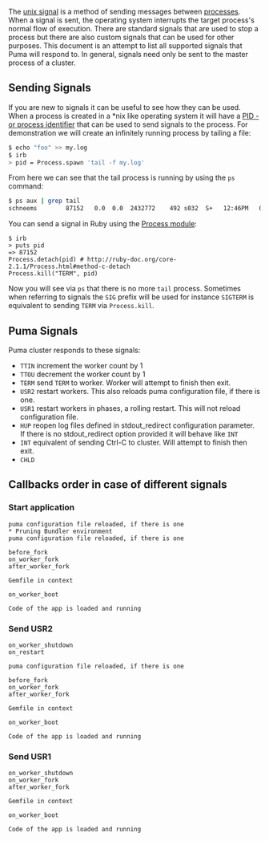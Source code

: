 The [unix signal](http://en.wikipedia.org/wiki/Unix_signal) is a method of sending messages between [processes](http://en.wikipedia.org/wiki/Process_(computing)). When a signal is sent, the operating system interrupts the target process's normal flow of execution. There are standard signals that are used to stop a process but there are also custom signals that can be used for other purposes. This document is an attempt to list all supported signals that Puma will respond to. In general, signals need only be sent to the master process of a cluster.

## Sending Signals

If you are new to signals it can be useful to see how they can be used. When a process is created in a *nix like operating system it will have a [PID - or process identifier](http://en.wikipedia.org/wiki/Process_identifier) that can be used to send signals to the process. For demonstration we will create an infinitely running process by tailing a file:

```sh
$ echo "foo" >> my.log
$ irb
> pid = Process.spawn 'tail -f my.log'
```

From here we can see that the tail process is running by using the `ps` command:

```sh
$ ps aux | grep tail
schneems        87152   0.0  0.0  2432772    492 s032  S+   12:46PM   0:00.00 tail -f my.log
```

You can send a signal in Ruby using the [Process module](http://www.ruby-doc.org/core-2.1.1/Process.html#kill-method):

```
$ irb
> puts pid
=> 87152
Process.detach(pid) # http://ruby-doc.org/core-2.1.1/Process.html#method-c-detach
Process.kill("TERM", pid)
```

Now you will see via `ps` that there is no more `tail` process. Sometimes when referring to signals the `SIG` prefix will be used for instance `SIGTERM` is equivalent to sending `TERM` via `Process.kill`.

## Puma Signals

Puma cluster responds to these signals:

- `TTIN` increment the worker count by 1
- `TTOU` decrement the worker count by 1
- `TERM` send `TERM` to worker. Worker will attempt to finish then exit.
- `USR2` restart workers. This also reloads puma configuration file, if there is one.
- `USR1` restart workers in phases, a rolling restart. This will not reload configuration file.
- `HUP`  reopen log files defined in stdout_redirect configuration parameter. If there is no stdout_redirect option provided it will behave like `INT`
- `INT` equivalent of sending Ctrl-C to cluster. Will attempt to finish then exit.
- `CHLD`

## Callbacks order in case of different signals

### Start application

```
puma configuration file reloaded, if there is one
* Pruning Bundler environment
puma configuration file reloaded, if there is one

before_fork
on_worker_fork
after_worker_fork

Gemfile in context

on_worker_boot

Code of the app is loaded and running
```

### Send USR2

```
on_worker_shutdown
on_restart

puma configuration file reloaded, if there is one

before_fork
on_worker_fork
after_worker_fork

Gemfile in context

on_worker_boot

Code of the app is loaded and running
```

### Send USR1

```
on_worker_shutdown
on_worker_fork
after_worker_fork

Gemfile in context

on_worker_boot

Code of the app is loaded and running
```
